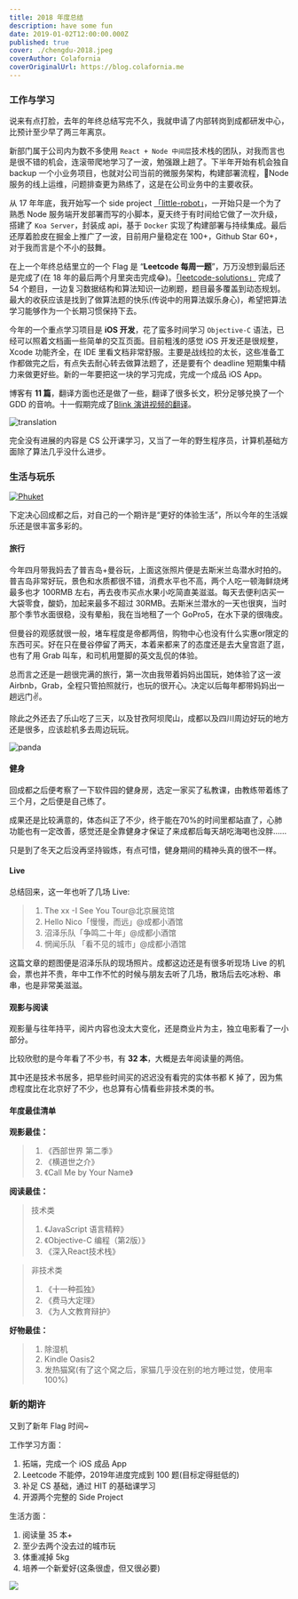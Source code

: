 ```yaml
---
title: 2018 年度总结
description: have some fun
date: 2019-01-02T12:00:00.000Z
published: true
cover: ./chengdu-2018.jpeg
coverAuthor: Colafornia
coverOriginalUrl: https://blog.colafornia.me
---
```


### 工作与学习

说来有点打脸，去年的年终总结写完不久，我就申请了内部转岗到成都研发中心，比预计至少早了两三年离京。

新部门属于公司内为数不多使用 `React + Node 中间层`技术栈的团队，对我而言也是很不错的机会，连滚带爬地学习了一波，勉强跟上趟了。下半年开始有机会独自 backup 一个小业务项目，也就对公司当前的微服务架构，构建部署流程，Node 服务的线上运维，问题排查更为熟练了，这是在公司业务中的主要收获。

从 17 年年底，我开始写一个 side project [「little-robot」](https://github.com/Colafornia/little-robot)，一开始只是一个为了熟悉 Node 服务端开发部署而写的小脚本，夏天终于有时间给它做了一次升级，搭建了 `Koa Server`，封装成 api，基于 `Docker` 实现了构建部署与持续集成。最后还厚着脸皮在掘金上推广了一波，目前用户量稳定在 100+，Github Star 60+，对于我而言是个不小的鼓舞。

在上一个年终总结里立的一个 Flag 是 “**Leetcode 每周一题**”，万万没想到最后还是完成了(在 18 年的最后两个月里突击完成😂)。[「leetcode-solutions」](http://blog.colafornia.me/leetcode-solutions/) 完成了 54 个题目，一边复习数据结构和算法知识一边刷题，题目最多覆盖到动态规划。最大的收获应该是找到了做算法题的快乐(传说中的用算法娱乐身心)，希望把算法学习能够作为一个长期习惯保持下去。

今年的一个重点学习项目是 **iOS 开发**，花了蛮多时间学习 `Objective-C` 语法，已经可以照着文档画一些简单的交互页面。目前粗浅的感觉 iOS 开发还是很规整，Xcode 功能齐全，在 IDE 里看文档非常舒服。主要是战线拉的太长，这些准备工作都做完之后，有点失去耐心转去做算法题了，还是要有个 deadline 短期集中精力来做更好些。新的一年要把这一块的学习完成，完成一个成品 iOS App。

博客有 **11 篇**，翻译方面也还是做了一些，翻译了很多长文，积分足够兑换了一个 GDD 的音响。十一假期完成了[Blink 演讲视频的翻译](https://blog.colafornia.me/post/2018/translation-blink-render/)。

![translation](https://s2.ax1x.com/2019/06/01/V1dZh4.png)

完全没有进展的内容是 CS 公开课学习，又当了一年的野生程序员，计算机基础方面除了算法几乎没什么进步。

### 生活与玩乐

[![Phuket](https://s2.ax1x.com/2019/06/01/V1ducR.md.jpg)](https://imgchr.com/i/V1ducR)

下定决心回成都之后，对自己的一个期许是“更好的体验生活”，所以今年的生活娱乐还是很丰富多彩的。

#### 旅行

今年四月带我妈去了普吉岛+曼谷玩，上面这张照片便是去斯米兰岛潜水时拍的。普吉岛非常好玩，景色和水质都很不错，消费水平也不高，两个人吃一顿海鲜烧烤最多也才 100RMB 左右，再去夜市买点水果小吃简直美滋滋。每天去便利店买一大袋零食，酸奶，加起来最多不超过 30RMB。去斯米兰潜水的一天也很爽，当时那个季节水面很稳，没有晕船，我在当地租了一个 GoPro5，在水下录的很嗨皮。

但曼谷的观感就很一般，堵车程度是帝都两倍，购物中心也没有什么实惠or限定的东西可买。好在只在曼谷停留了两天，本着来都来了的态度还是去大皇宫逛了逛，也有了用 Grab 叫车，和司机用蹩脚的英文乱侃的体验。

总而言之还是一趟很完满的旅行，第一次由我带着妈妈出国玩，她体验了这一波 Airbnb，Grab，全程只管拍照就行，也玩的很开心。决定以后每年都带妈妈出一趟远门✌️。

除此之外还去了乐山吃了三天，以及甘孜阿坝爬山，成都以及四川周边好玩的地方还是很多，应该趁机多去周边玩玩。

![panda](https://s2.ax1x.com/2019/06/01/V1dm9J.md.jpg)

#### 健身

回成都之后便考察了一下软件园的健身房，选定一家买了私教课，由教练带着练了三个月，之后便是自己练了。

成果还是比较满意的，体态纠正了不少，终于能在70%的时间里都站直了，心肺功能也有一定改善，感觉还是全靠健身才保证了来成都后每天胡吃海喝也没胖……

只是到了冬天之后没再坚持锻炼，有点可惜，健身期间的精神头真的很不一样。

#### Live

总结回来，这一年也听了几场 Live:

> 1. The xx -I See You Tour@北京展览馆
> 2. Hello Nico「慢慢，而远」@成都小酒馆
> 3. 沼泽乐队「争鸣二十年」@成都小酒馆
> 4. 惘闻乐队 「看不见的城市」@成都小酒馆

这篇文章的题图便是沼泽乐队的现场照片。成都这边还是有很多听现场 Live 的机会，票也并不贵，年中工作不忙的时候与朋友去听了几场，散场后去吃冰粉、串串，也是非常美滋滋。

#### 观影与阅读

观影量与往年持平，阅片内容也没太大变化，还是商业片为主，独立电影看了一小部分。

比较欣慰的是今年看了不少书，有 **32 本**，大概是去年阅读量的两倍。

其中还是技术书居多，把早些时间买的迟迟没有看完的实体书都 K 掉了，因为焦虑程度比在北京好了不少，也总算有心情看些非技术类的书。

#### 年度最佳清单

**观影最佳：**
> 1. 《西部世界 第二季》
> 2. 《横道世之介》
> 3. 《Call Me by Your Name》

**阅读最佳：**
> 技术类
> 1. 《JavaScript 语言精粹》
> 2. 《Objective-C 编程（第2版）》
> 3. 《深入React技术栈》

> 非技术类
> 1. 《十一种孤独》
> 2. 《费马大定理》
> 3. 《为人文教育辩护》

**好物最佳：**
> 1. 除湿机
> 2. Kindle Oasis2
> 3. 发热猫窝(有了这个窝之后，家猫几乎没在别的地方睡过觉，使用率100%)

### 新的期许

又到了新年 Flag 时间~

工作学习方面：

1. 拓端，完成一个 iOS 成品 App
2. Leetcode 不能停，2019年进度完成到 100 题(目标定得挺低的)
3. 补足 CS 基础，通过 HIT 的基础课学习
4. 开源两个完整的 Side Project

生活方面：

1. 阅读量 35 本+
2. 至少去两个没去过的城市玩
3. 体重减掉 5kg
4. 培养一个新爱好(这条很虚，但又很必要)

![](https://s2.ax1x.com/2019/06/01/V1dn39.png)
